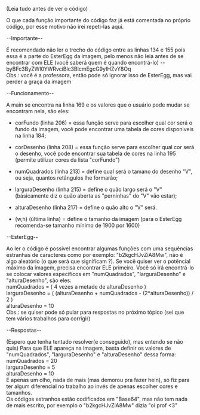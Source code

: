 (Leia tudo antes de ver o código)

O que cada função importante do código faz já está comentada no próprio código,
por esse motivo não irei repeti-las aqui.

--Importante--  

É recomendado não ler o trecho do código entre as linhas 134 e 155 pois essa é a parte
do EsterEgg da imagem, pelo menos não leia antes de se encontrar com ELE (você saberá quem
é quando encontrá-lo) -- byBFc3ByZWl0YWRvciBlc3BlcmEgcG9yIHZvY8Oq  
Obs.: você é a professora, então pode só ignorar isso de EsterEgg, mas vai perder a graça da imagem

--Funcionamento--  

A main se encontra na linha 169 e os valores que o usuário pode mudar se encontram nela, são eles:

- corFundo (linha 206) = essa função serve para escolher qual cor será o fundo da imagem, você
pode encontrar uma tabela de cores disponiveis na linha 184;

- corDesenho (linha 208) = essa função serve para escolher qual cor será o desenho, você
pode encontrar sua tabela de cores na linha 195 (permite utilizar cores da lista "corFundo")

- numQuadrados (linha 213) = define qual será o tamano do desenho "V", ou seja, quantos retângulos
lhe formarão;

- larguraDesenho (linha 215) = define o quão largo será o "V" (básicamente diz o quão aberta as
"perninhas" do "V" vão estar);

- alturaDesenho (linha 217) = define o quão alto o "V" será.

- (w,h) (última linha) = define o tamanho da imagem (para o EsterEgg recomenda-se tamanho mínimo de 1900 por 1600)

--EsterEgg--  

Ao ler o código é possivel encontrar algumas funções com uma sequências estranhas de caracteres como por
exemplo: "b2kgcHJvZiA8Mw", não é algo aleatório (o que será que significam ?).
Se você quiser ver o potêncial máximo da imagem, precisa encontrar ELE primeiro. Você só irá encontrá-lo
se colocar valores especificos em "numQuadrados", "larguraDesenho" e "alturaDesenho", são eles:  
numQuadrados = ( 4 vezes a metade de alturaDesenho )  
larguraDesenho = ( (alturaDesenho + numQuadrados - (2*alturaDesenho)) / 2 )  
alturaDesenho = 10  
Obs.: se quiser pode só pular para respostas no próximo tópico (sei que tem vários trabalhos para corrigir)  
  
  
  
  
--Respostas--  

(Espero que tenha tentado resolver(e conseguido), mas entendo se não quis)
Para que ELE apareça na imagem, basta definir os valores de "numQuadrados", "larguraDesenho" e "alturaDesenho"
dessa forma:  
numQuadrados = 20  
larguraDesenho = 5  
alturaDesenho = 10  
É apenas um olho, nada de mais (mas demorou pra fazer hein), só fiz para ter algum diferencial no trabalho ao
invés de apenas escolher cores e tamanhos.  
Os códigos estranhos estão codificados em "Base64", mas não tem nada de mais escrito, por exemplo o "b2kgcHJvZiA8Mw"
dizia "oi prof <3"
